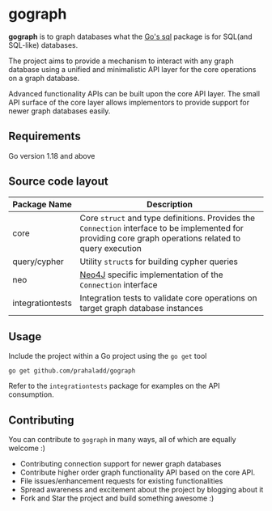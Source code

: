 # gograph

**gograph** is to graph databases what the [Go's sql](https://pkg.go.dev/database/sql) package is for SQL(and SQL-like) databases.

The project aims to provide a mechanism to interact with any graph database using a unified and minimalistic API layer for the core operations on a graph database.

Advanced functionality APIs can be built upon the core API layer. The small API surface of the core layer allows implementors to provide support for newer graph databases easily.

## Requirements
Go version 1.18 and above

## Source code layout
| Package Name   | Description   |
|---|---|
|  core | Core `struct` and type definitions. Provides the `Connection` interface to be implemented for providing core graph operations related to query execution|
| query/cypher | Utility `struct`s for building cypher queries
| neo | [Neo4J](https://neo4j.com/) specific implementation of the `Connection` interface
| integrationtests | Integration tests to validate core operations on target graph database instances

## Usage

Include the project within a Go project using the `go get` tool

`go get github.com/prahaladd/gograph`

Refer to the `integrationtests` package for examples on the API consumption.

## Contributing

You can contribute to `gograph` in many ways, all of which are equally welcome :)

* Contributing connection support for newer graph databases
* Contribute higher order graph functionality API based on the core API.
* File issues/enhancement requests for existing functionalities
* Spread awareness and excitement about the project by blogging about it
* Fork and Star the project and build something awesome :)

